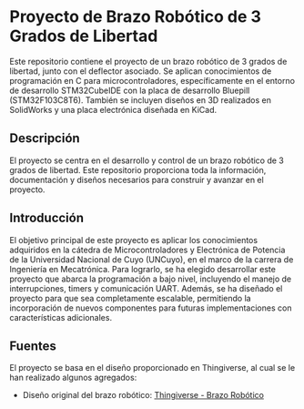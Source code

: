 # Proyecto de Brazo Robótico de 3 Grados de Libertad

Este repositorio contiene el proyecto de un brazo robótico de 3 grados de libertad, junto con el deflector asociado. Se aplican conocimientos de programación en C para microcontroladores, específicamente en el entorno de desarrollo STM32CubeIDE con la placa de desarrollo Bluepill (STM32F103C8T6). También se incluyen diseños en 3D realizados en SolidWorks y una placa electrónica diseñada en KiCad.

## Descripción

El proyecto se centra en el desarrollo y control de un brazo robótico de 3 grados de libertad. Este repositorio proporciona toda la información, documentación y diseños necesarios para construir y avanzar en el proyecto.

## Introducción

El objetivo principal de este proyecto es aplicar los conocimientos adquiridos en la cátedra de Microcontroladores y Electrónica de Potencia de la Universidad Nacional de Cuyo (UNCuyo), en el marco de la carrera de Ingeniería en Mecatrónica. Para lograrlo, se ha elegido desarrollar este proyecto que abarca la programación a bajo nivel, incluyendo el manejo de interrupciones, timers y comunicación UART. Además, se ha diseñado el proyecto para que sea completamente escalable, permitiendo la incorporación de nuevos componentes para futuras implementaciones con características adicionales.

## Fuentes

El proyecto se basa en el diseño proporcionado en Thingiverse, al cual se le han realizado algunos agregados:

- Diseño original del brazo robótico: [Thingiverse - Brazo Robótico](https://www.thingiverse.com/thing:2520572)
